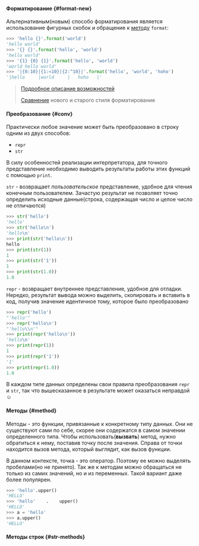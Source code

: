 #### Форматирование {#format-new}

Альтернативным(новым) способо форматирования является использование фигурных скобок и обращение к [методу](#method) `format`:
```python
>>> 'hello {}'.format('world')
'hello world'
>>> '{} {}'.format('hello', 'world')
'hello world'
>>> '{1} {0} {1}'.format('hello', 'world')
'world hello world'
>>> '|{0:10}|{1:<10}|{2:^10}|'.format('hello', 'world', 'hoho')
'|hello     |world     |   hoho   |'
```

> [Подробное описание возможностей](https://docs.python.org/3/library/string.html#format-string-syntax)
>
> [Сравнение](https://pyformat.info/) нового и старого стиля форматирование

#### Преобразование {#conv}

Практически любое значение может быть преобразовано в строку одним из двух способов:

* `repr`
* `str`

В силу особенностей реализации интерпретатора, для точного представление необходимо выводить результаты работы этих функций с помощью `print`.

`str` - возвращает _пользовательское_ представление, удобное для чтения конечным пользователем. Зачастую результат не позволяет точно определить исходные данные(строка, содержащая число и целое число не отличаются)
```python
>>> str('hello')
'hello'
>>> str('hello\n')
'hello\n'
>>> print(str('hello\n'))
hello
>>> print(str(1))
1
>>> print(str('1'))
1
>>> print(str(1.0))
1.0
```

`repr` - возвращает внутреннее представление, удобное для отладки. Нередко, результат вывода можно выделить, скопировать и вставить в код, получив значение идентичное тому, которое было преобразовано
```python
>>> repr('hello')
"'hello'"
>>> repr('hello\n')
"'hello\\n'"
>>> print(repr('hello\n'))
'hello\n'
>>> print(repr(1))
1
>>> print(repr('1'))
'1'
>>> print(repr(1.0))
1.0
```

В каждом типе данных определены свои правила преобразования `repr` и `str`, так что вышесказанное в результате может оказаться неправдой ☺

#### Методы {#method}

Методы - это функции, привязанные к конкретному типу данных. Они не существуют сами по себе, скорее они содержатся в самом значении определенного типа. Чтобы использовать(__вызвать__) метод, нужно обратиться к нему, поставив точку после значения. Справа от точки находится вызов метода, который выглядит, как вызов функции.

В данном контексте, точка - это оператор. Поэтому ее можно выделять пробелами(но не принято). Так же к методам можно обращаться не только из самих значений, но и из переменных. Такой вариант даже более популярен.

```python
>>> 'hello'.upper()
'HELLO'
>>> 'hello'    .    upper()
'HELLO'
>>> a = 'hello'
>>> a.upper()
'HELLO'
```


#### Методы строк {#str-methods}
